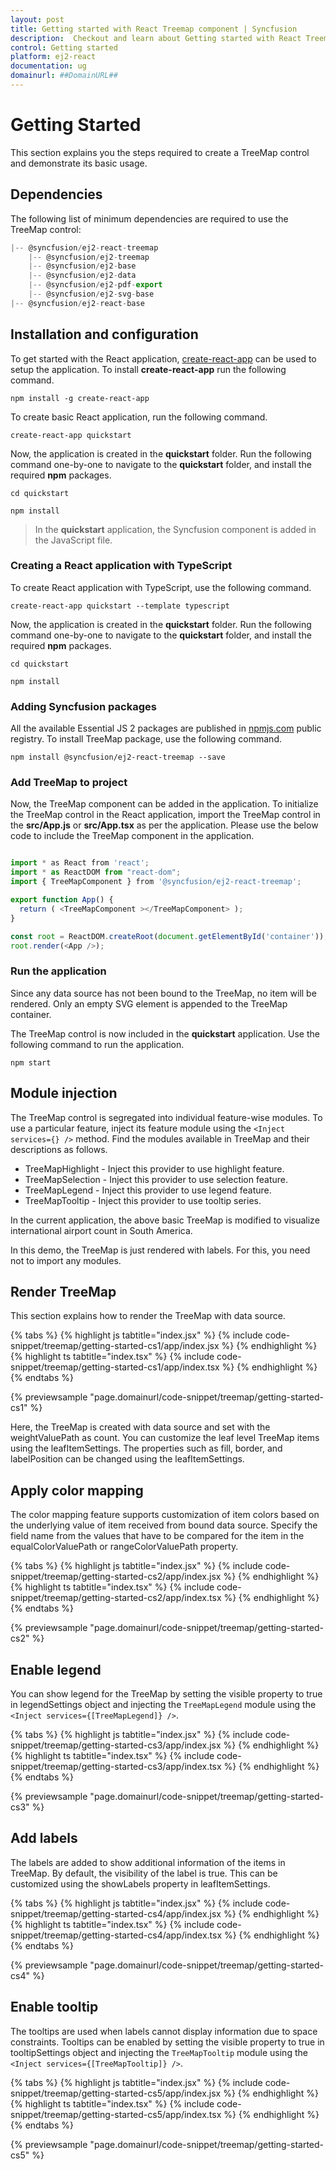 ```yaml
---
layout: post
title: Getting started with React Treemap component | Syncfusion
description:  Checkout and learn about Getting started with React Treemap component of Syncfusion Essential JS 2 and more details.
control: Getting started 
platform: ej2-react
documentation: ug
domainurl: ##DomainURL##
---
```


# Getting Started

This section explains you the steps required to create a TreeMap control and demonstrate its basic usage.

## Dependencies

The following list of minimum dependencies are required to use the TreeMap control:

```ts
|-- @syncfusion/ej2-react-treemap
    |-- @syncfusion/ej2-treemap
    |-- @syncfusion/ej2-base
    |-- @syncfusion/ej2-data
    |-- @syncfusion/ej2-pdf-export
    |-- @syncfusion/ej2-svg-base
|-- @syncfusion/ej2-react-base
```

## Installation and configuration

To get started with the React application, [create-react-app](https://github.com/facebookincubator/create-react-app) can be used to setup the application. To install **create-react-app** run the following command.

<div class='jsx'>

```
npm install -g create-react-app
```

</div>

To create basic React application, run the following command.

<div class='jsx'>

```
create-react-app quickstart
```

</div>

Now, the application is created in the **quickstart** folder. Run the following command one-by-one to navigate to the **quickstart** folder, and install the required **npm**  packages.

```
cd quickstart

npm install
```

> In the **quickstart** application, the Syncfusion component is added in the JavaScript file.

### Creating a React application with TypeScript

To create React application with TypeScript, use the following command.

<div class='jsx'>

```
create-react-app quickstart --template typescript
```

</div>

Now, the application is created in the **quickstart** folder. Run the following command one-by-one to navigate to the **quickstart** folder, and install the required **npm** packages.

```
cd quickstart

npm install
```

### Adding Syncfusion packages

All the available Essential JS 2 packages are published in [npmjs.com](https://www.npmjs.com/~syncfusionorg) public registry. To install TreeMap package, use the following command.

```
npm install @syncfusion/ej2-react-treemap --save
```

### Add TreeMap to project

Now, the TreeMap component can be added in the application. To initialize the TreeMap control in the React application, import the TreeMap control in the **src/App.js**
or **src/App.tsx** as per the application. Please use the below code to include the TreeMap component in the application.

```ts

import * as React from 'react';
import * as ReactDOM from "react-dom";
import { TreeMapComponent } from '@syncfusion/ej2-react-treemap';

export function App() {
  return ( <TreeMapComponent ></TreeMapComponent> );
}

const root = ReactDOM.createRoot(document.getElementById('container'));
root.render(<App />);

```

### Run the application

Since any data source has not been bound to the TreeMap, no item will be rendered. Only an empty SVG element is appended to the TreeMap container.

The TreeMap control is now included in the **quickstart** application. Use the following command to run the application.

```
npm start
```

## Module injection

The TreeMap control is segregated into individual feature-wise modules. To use a particular feature, inject its feature module using the `<Inject services={} />` method. Find the modules available in TreeMap and their descriptions as follows.

* TreeMapHighlight - Inject this provider to use highlight feature.
* TreeMapSelection - Inject this provider to use selection feature.
* TreeMapLegend - Inject this provider to use legend feature.
* TreeMapTooltip - Inject this provider to use tooltip series.

In the current application, the above basic TreeMap is modified to visualize international airport count in South America.

In this demo, the TreeMap is just rendered with labels. For this, you need not to import any modules.

## Render TreeMap

This section explains how to render the TreeMap with data source.

{% tabs %}
{% highlight js tabtitle="index.jsx" %}
{% include code-snippet/treemap/getting-started-cs1/app/index.jsx %}
{% endhighlight %}
{% highlight ts tabtitle="index.tsx" %}
{% include code-snippet/treemap/getting-started-cs1/app/index.tsx %}
{% endhighlight %}
{% endtabs %}

 {% previewsample "page.domainurl/code-snippet/treemap/getting-started-cs1" %}

Here, the TreeMap is created with data source and set with the weightValuePath as count. You can customize the leaf level TreeMap items using the leafItemSettings. The properties such as fill, border, and labelPosition can be changed using the leafItemSettings.

## Apply color mapping

The color mapping feature supports customization of item colors based on the underlying value of item received from bound data source. Specify the field name from the values that have to be compared for the item in the equalColorValuePath or rangeColorValuePath property.

{% tabs %}
{% highlight js tabtitle="index.jsx" %}
{% include code-snippet/treemap/getting-started-cs2/app/index.jsx %}
{% endhighlight %}
{% highlight ts tabtitle="index.tsx" %}
{% include code-snippet/treemap/getting-started-cs2/app/index.tsx %}
{% endhighlight %}
{% endtabs %}

 {% previewsample "page.domainurl/code-snippet/treemap/getting-started-cs2" %}

## Enable legend

You can show legend for the TreeMap by setting the visible property to true in legendSettings object and injecting the `TreeMapLegend` module using the `<Inject services={[TreeMapLegend]} />`.

{% tabs %}
{% highlight js tabtitle="index.jsx" %}
{% include code-snippet/treemap/getting-started-cs3/app/index.jsx %}
{% endhighlight %}
{% highlight ts tabtitle="index.tsx" %}
{% include code-snippet/treemap/getting-started-cs3/app/index.tsx %}
{% endhighlight %}
{% endtabs %}

 {% previewsample "page.domainurl/code-snippet/treemap/getting-started-cs3" %}

## Add labels

The labels are added to show additional information of the items in TreeMap. By default, the visibility of the label is true. This can be customized using the showLabels property in leafItemSettings.

{% tabs %}
{% highlight js tabtitle="index.jsx" %}
{% include code-snippet/treemap/getting-started-cs4/app/index.jsx %}
{% endhighlight %}
{% highlight ts tabtitle="index.tsx" %}
{% include code-snippet/treemap/getting-started-cs4/app/index.tsx %}
{% endhighlight %}
{% endtabs %}

 {% previewsample "page.domainurl/code-snippet/treemap/getting-started-cs4" %}

## Enable tooltip

The tooltips are used when labels cannot display information due to space constraints. Tooltips can be enabled by setting the visible property to true in tooltipSettings object and injecting the `TreeMapTooltip` module using the `<Inject services={[TreeMapTooltip]} />`.

{% tabs %}
{% highlight js tabtitle="index.jsx" %}
{% include code-snippet/treemap/getting-started-cs5/app/index.jsx %}
{% endhighlight %}
{% highlight ts tabtitle="index.tsx" %}
{% include code-snippet/treemap/getting-started-cs5/app/index.tsx %}
{% endhighlight %}
{% endtabs %}

 {% previewsample "page.domainurl/code-snippet/treemap/getting-started-cs5" %}
